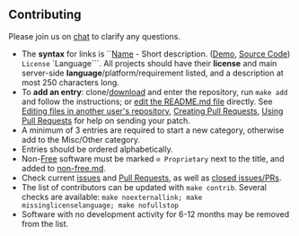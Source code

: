 ## Contributing

Please join us on [chat](https://chat.awesome-selfhosted.com) to clarify any questions.

 * The **syntax** for links is ``[Name](http://homepage/) - Short description. ([Demo](http://url.to/demo), [Source Code](http://url.of/source/code)) `License` `Language```. All projects should have their **license** and main server-side **language**/platform/requirement listed, and a description at most 250 characters long.
 * To **add an entry**: clone/[download](https://github.com/Kickball/awesome-selfhosted/archive/master.zip) and enter the repository, run `make add` and follow the instructions; or [edit the README.md file](https://github.com/Kickball/awesome-selfhosted/edit/master/README.md) directly. See [Editing files in another user's repository](https://help.github.com/articles/editing-files-in-another-user-s-repository/), [Creating Pull Requests](https://help.github.com/articles/creating-a-pull-request/), [Using Pull Requests](https://help.github.com/articles/using-pull-requests/) for help on sending your patch.
 * A  minimum of 3 entries are required to start a new category, otherwise add to the Misc/Other category.
 * Entries should be ordered alphabetically.
 * Non-[Free](https://en.wikipedia.org/wiki/Free_software) software must be marked `⊘ Proprietary` next to the title, and added to [non-free.md](non-free.md).
 * Check current [issues](https://github.com/Kickball/awesome-selfhosted/issues) and [Pull Requests](https://github.com/Kickball/awesome-selfhosted/pulls), as well as [closed issues/PRs](https://github.com/Kickball/awesome-selfhosted/pulls?utf8=%E2%9C%93&q=is%3Aclosed+).
 * The list of contributors can be updated with `make contrib`. Several checks are available: `make noexternallink; make missinglicenselanguage; make nofullstop` 
 * Software with no development activity for 6-12 months may be removed from the list.
